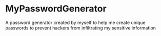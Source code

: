 # MyPasswordGenerator
A password generator created by myself to help me create unique passwords to prevent hackers from infiltrating my sensitive information 
